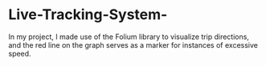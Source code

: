 # Live-Tracking-System-
In my project, I made use of the Folium library to visualize trip directions, and the red line on the graph serves as a marker for instances of excessive speed.
